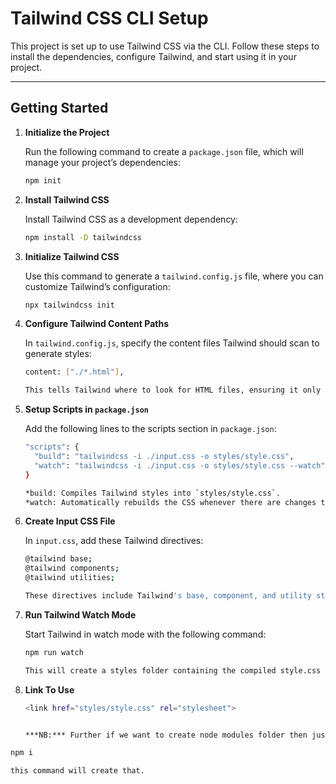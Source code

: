 # Tailwind CSS CLI Setup

This project is set up to use Tailwind CSS via the CLI. Follow these steps to install the dependencies, configure Tailwind, and start using it in your project.

---

## Getting Started

1. **Initialize the Project**

   Run the following command to create a `package.json` file, which will manage your project’s dependencies:

   ```bash
   npm init

   ```

2. **Install Tailwind CSS**

   Install Tailwind CSS as a development dependency:

   ```bash
   npm install -D tailwindcss

   ```

3. **Initialize Tailwind CSS**

   Use this command to generate a `tailwind.config.js` file, where you can customize Tailwind’s configuration:

   ```bash
   npx tailwindcss init

   ```

4. **Configure Tailwind Content Paths**

   In `tailwind.config.js`, specify the content files Tailwind should scan to generate styles:

   ```bash
   content: ["./*.html"],

   This tells Tailwind where to look for HTML files, ensuring it only generates the CSS needed for these files.

   ```

5. **Setup Scripts in `package.json`**

   Add the following lines to the scripts section in `package.json`:

   ```bash
   "scripts": {
     "build": "tailwindcss -i ./input.css -o styles/style.css",
     "watch": "tailwindcss -i ./input.css -o styles/style.css --watch"
   }

   *build: Compiles Tailwind styles into `styles/style.css`.
   *watch: Automatically rebuilds the CSS whenever there are changes to the input files.

   ```

6. **Create Input CSS File**

   In `input.css`, add these Tailwind directives:

   ```bash
   @tailwind base;
   @tailwind components;
   @tailwind utilities;

   These directives include Tailwind's base, component, and utility styles, which are essential for using Tailwind’s classes.

   ```

7. **Run Tailwind Watch Mode**

   Start Tailwind in watch mode with the following command:

   ```bash
   npm run watch

   This will create a styles folder containing the compiled style.css file. The file will automatically update each time you make changes to `input.css`.

   ```

8. **Link To Use**

   ```bash
   <link href="styles/style.css" rel="stylesheet">


   ***NB:*** Further if we want to create node modules folder then just run
   ```

```bash
npm i

this command will create that.
```
